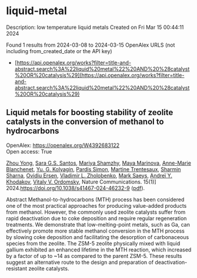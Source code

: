 # liquid-metal
Description: low temperature liquid metals
Created on Fri Mar 15 00:44:11 2024

Found 1 results from 2024-03-08 to 2024-03-15
OpenAlex URLS (not including from_created_date or the API key)
- [https://api.openalex.org/works?filter=title-and-abstract.search%3A%22liquid%20metal%22%20AND%20%28catalyst%20OR%20catalysis%29](https://api.openalex.org/works?filter=title-and-abstract.search%3A%22liquid%20metal%22%20AND%20%28catalyst%20OR%20catalysis%29)

## Liquid metals for boosting stability of zeolite catalysts in the conversion of methanol to hydrocarbons   

OpenAlex: https://openalex.org/W4392683122    
Open access: True
    
[Zhou Yong](https://openalex.org/A5020270438), [Sara G.S. Santos](https://openalex.org/A5057603337), [Mariya Shamzhy](https://openalex.org/A5022925375), [Maya Marinova](https://openalex.org/A5012017317), [Anne-Marie Blanchenet](https://openalex.org/A5036989355), [Yu. G. Kolyagin](https://openalex.org/A5029455110), [Pardis Simon](https://openalex.org/A5065081833), [Martine Trentesaux](https://openalex.org/A5006361817), [Sharmin Sharna](https://openalex.org/A5001697749), [Ovidiu Ersen](https://openalex.org/A5019629936), [Vladimir L. Zholobenko](https://openalex.org/A5013783828), [Mark Saeys](https://openalex.org/A5047450222), [Andreï Y. Khodakov](https://openalex.org/A5047164399), [Vitaly V. Ordomsky](https://openalex.org/A5061148466), Nature Communications. 15(1)] 2024.https://doi.org/10.1038/s41467-024-46232-9 ([pdf](https://www.nature.com/articles/s41467-024-46232-9.pdf)).
    
Abstract Methanol-to-hydrocarbons (MTH) process has been considered one of the most practical approaches for producing value-added products from methanol. However, the commonly used zeolite catalysts suffer from rapid deactivation due to coke deposition and require regular regeneration treatments. We demonstrate that low-melting-point metals, such as Ga, can effectively promote more stable methanol conversion in the MTH process by slowing coke deposition and facilitating the desorption of carbonaceous species from the zeolite. The ZSM-5 zeolite physically mixed with liquid gallium exhibited an enhanced lifetime in the MTH reaction, which increased by a factor of up to ~14 as compared to the parent ZSM-5. These results suggest an alternative route to the design and preparation of deactivation-resistant zeolite catalysts.    

    
